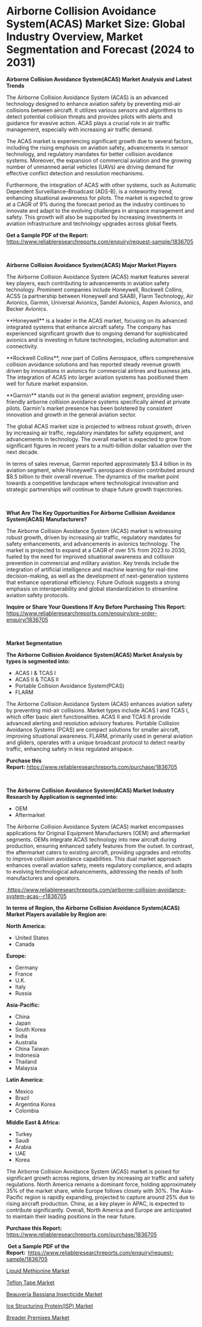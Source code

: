 <p><h1>Airborne Collision Avoidance System(ACAS) Market Size: Global Industry Overview, Market Segmentation and Forecast (2024 to 2031)</h1></p><p><strong>Airborne Collision Avoidance System(ACAS) Market Analysis and Latest Trends</strong></p>
<p><p>The Airborne Collision Avoidance System (ACAS) is an advanced technology designed to enhance aviation safety by preventing mid-air collisions between aircraft. It utilizes various sensors and algorithms to detect potential collision threats and provides pilots with alerts and guidance for evasive action. ACAS plays a crucial role in air traffic management, especially with increasing air traffic demand.</p><p>The ACAS market is experiencing significant growth due to several factors, including the rising emphasis on aviation safety, advancements in sensor technology, and regulatory mandates for better collision avoidance systems. Moreover, the expansion of commercial aviation and the growing number of unmanned aerial vehicles (UAVs) are driving demand for effective conflict detection and resolution mechanisms.</p><p>Furthermore, the integration of ACAS with other systems, such as Automatic Dependent Surveillance–Broadcast (ADS-B), is a noteworthy trend, enhancing situational awareness for pilots. The market is expected to grow at a CAGR of 9% during the forecast period as the industry continues to innovate and adapt to the evolving challenges in airspace management and safety. This growth will also be supported by increasing investments in aviation infrastructure and technology upgrades across global fleets.</p></p>
<p><strong>Get a Sample PDF of the Report:&nbsp;</strong> <a href="https://www.reliableresearchreports.com/enquiry/request-sample/1836705?utm_campaign=31&utm_medium=2&utm_source=Github&utm_content=ia&utm_term=16102024&utm_id=airborne-collision-avoidance-systemacas">https://www.reliableresearchreports.com/enquiry/request-sample/1836705</a></p>
<p>&nbsp;</p>
<p><strong>Airborne Collision Avoidance System(ACAS) Major Market Players</strong></p>
<p><p>The Airborne Collision Avoidance System (ACAS) market features several key players, each contributing to advancements in aviation safety technology. Prominent companies include Honeywell, Rockwell Collins, ACSS (a partnership between Honeywell and SAAB), Flarm Technology, Air Avionics, Garmin, Universal Avionics, Sandel Avionics, Aspen Avionics, and Becker Avionics.</p><p>**Honeywell** is a leader in the ACAS market, focusing on its advanced integrated systems that enhance aircraft safety. The company has experienced significant growth due to ongoing demand for sophisticated avionics and is investing in future technologies, including automation and connectivity.</p><p>**Rockwell Collins**, now part of Collins Aerospace, offers comprehensive collision avoidance solutions and has reported steady revenue growth driven by innovations in avionics for commercial airlines and business jets. The integration of ACAS into larger aviation systems has positioned them well for future market expansion.</p><p>**Garmin** stands out in the general aviation segment, providing user-friendly airborne collision avoidance systems specifically aimed at private pilots. Garmin's market presence has been bolstered by consistent innovation and growth in the general aviation sector.</p><p>The global ACAS market size is projected to witness robust growth, driven by increasing air traffic, regulatory mandates for safety equipment, and advancements in technology. The overall market is expected to grow from significant figures in recent years to a multi-billion dollar valuation over the next decade. </p><p>In terms of sales revenue, Garmin reported approximately $3.4 billion in its aviation segment, while Honeywell's aerospace division contributed around $8.5 billion to their overall revenue. The dynamics of the market point towards a competitive landscape where technological innovation and strategic partnerships will continue to shape future growth trajectories.</p></p>
<p>&nbsp;</p>
<p><strong>What Are The Key Opportunities For Airborne Collision Avoidance System(ACAS) Manufacturers?</strong></p>
<p><p>The Airborne Collision Avoidance System (ACAS) market is witnessing robust growth, driven by increasing air traffic, regulatory mandates for safety enhancements, and advancements in avionics technology. The market is projected to expand at a CAGR of over 5% from 2023 to 2030, fueled by the need for improved situational awareness and collision prevention in commercial and military aviation. Key trends include the integration of artificial intelligence and machine learning for real-time decision-making, as well as the development of next-generation systems that enhance operational efficiency. Future Outlook suggests a strong emphasis on interoperability and global standardization to streamline aviation safety protocols.</p></p>
<p><strong>Inquire or Share Your Questions If Any Before Purchasing This Report:</strong> <a href="https://www.reliableresearchreports.com/enquiry/pre-order-enquiry/1836705?utm_campaign=31&utm_medium=2&utm_source=Github&utm_content=ia&utm_term=16102024&utm_id=airborne-collision-avoidance-systemacas">https://www.reliableresearchreports.com/enquiry/pre-order-enquiry/1836705</a></p>
<p>&nbsp;</p>
<p><strong>Market Segmentation</strong></p>
<p><strong>The Airborne Collision Avoidance System(ACAS) Market Analysis by types is segmented into:</strong></p>
<p><ul><li>ACAS I & TCAS I</li><li>ACAS II & TCAS II</li><li>Portable Collision Avoidance System(PCAS)</li><li>FLARM</li></ul></p>
<p><p>The Airborne Collision Avoidance System (ACAS) enhances aviation safety by preventing mid-air collisions. Market types include ACAS I and TCAS I, which offer basic alert functionalities. ACAS II and TCAS II provide advanced alerting and resolution advisory features. Portable Collision Avoidance Systems (PCAS) are compact solutions for smaller aircraft, improving situational awareness. FLARM, primarily used in general aviation and gliders, operates with a unique broadcast protocol to detect nearby traffic, enhancing safety in less regulated airspace.</p></p>
<p><strong>Purchase this Report:&nbsp;</strong><a href="https://www.reliableresearchreports.com/purchase/1836705?utm_campaign=31&utm_medium=2&utm_source=Github&utm_content=ia&utm_term=16102024&utm_id=airborne-collision-avoidance-systemacas">https://www.reliableresearchreports.com/purchase/1836705</a></p>
<p>&nbsp;</p>
<p><strong>The Airborne Collision Avoidance System(ACAS) Market Industry Research by Application is segmented into:</strong></p>
<p><ul><li>OEM</li><li>Aftermarket</li></ul></p>
<p><p>The Airborne Collision Avoidance System (ACAS) market encompasses applications for Original Equipment Manufacturers (OEM) and aftermarket segments. OEMs integrate ACAS technology into new aircraft during production, ensuring enhanced safety features from the outset. In contrast, the aftermarket caters to existing aircraft, providing upgrades and retrofits to improve collision avoidance capabilities. This dual market approach enhances overall aviation safety, meets regulatory compliance, and adapts to evolving technological advancements, addressing the needs of both manufacturers and operators.</p></p>
<p><a href="https://www.reliableresearchreports.com/airborne-collision-avoidance-system-acas--r1836705?utm_campaign=31&utm_medium=2&utm_source=Github&utm_content=ia&utm_term=16102024&utm_id=airborne-collision-avoidance-systemacas">&nbsp;https://www.reliableresearchreports.com/airborne-collision-avoidance-system-acas--r1836705</a></p>
<p><strong>In terms of Region, the Airborne Collision Avoidance System(ACAS) Market Players available by Region are:</strong></p>
<p>
    <p> <strong> North America: </strong>
        <ul>
            <li>United States</li>
            <li>Canada</li>
        </ul>
        </p> 
    <p> <strong> Europe: </strong>
        <ul>
            <li>Germany</li>
            <li>France</li>
            <li>U.K.</li>
            <li>Italy</li>
            <li>Russia</li>
        </ul>
        </p> 
    <p> <strong> Asia-Pacific: </strong>
        <ul>
            <li>China</li>
            <li>Japan</li>
            <li>South Korea</li>
            <li>India</li>
            <li>Australia</li>
            <li>China Taiwan</li>
            <li>Indonesia</li>
            <li>Thailand</li>
            <li>Malaysia</li>
        </ul>
        </p> 
    <p> <strong> Latin America: </strong>
        <ul>
            <li>Mexico</li>
            <li>Brazil</li>
            <li>Argentina Korea</li>
            <li>Colombia</li>
        </ul>
        </p> 
    <p> <strong> Middle East & Africa: </strong>
        <ul>
            <li>Turkey</li>
            <li>Saudi</li>
            <li>Arabia</li>
            <li>UAE</li>
            <li>Korea</li>
        </ul>
    </p>
    </p>
<p><p>The Airborne Collision Avoidance System (ACAS) market is poised for significant growth across regions, driven by increasing air traffic and safety regulations. North America remains a dominant force, holding approximately 35% of the market share, while Europe follows closely with 30%. The Asia-Pacific region is rapidly expanding, projected to capture around 25% due to rising aircraft production. China, as a key player in APAC, is expected to contribute significantly. Overall, North America and Europe are anticipated to maintain their leading positions in the near future.</p></p>
<p><strong>Purchase this Report: </strong><a href="https://www.reliableresearchreports.com/purchase/1836705?utm_campaign=31&utm_medium=2&utm_source=Github&utm_content=ia&utm_term=16102024&utm_id=airborne-collision-avoidance-systemacas">https://www.reliableresearchreports.com/purchase/1836705</a></p>
<p>&nbsp;<strong>Get a Sample PDF of the Report:&nbsp;&nbsp;</strong><a href="https://www.reliableresearchreports.com/enquiry/request-sample/1836705?utm_campaign=31&utm_medium=2&utm_source=Github&utm_content=ia&utm_term=16102024&utm_id=airborne-collision-avoidance-systemacas">https://www.reliableresearchreports.com/enquiry/request-sample/1836705</a></p>
<p><strong></strong></p>
<p><p><a href="https://www.linkedin.com/pulse/global-liquid-methionine-market-share-growth-opportunities-r00uc?utm_campaign=31&utm_medium=2&utm_source=Github&utm_content=ia&utm_term=16102024&utm_id=airborne-collision-avoidance-systemacas">Liquid Methionine Market</a></p><p><a href="https://www.linkedin.com/pulse/teflon-tape-market-evolution-future-outlook-forecasting-industry-9oecc?utm_campaign=31&utm_medium=2&utm_source=Github&utm_content=ia&utm_term=16102024&utm_id=airborne-collision-avoidance-systemacas">Teflon Tape Market</a></p><p><a href="https://www.linkedin.com/pulse/regional-adaptations-global-beauveria-bassiana-insecticide-q6vnc?utm_campaign=31&utm_medium=2&utm_source=Github&utm_content=ia&utm_term=16102024&utm_id=airborne-collision-avoidance-systemacas">Beauveria Bassiana Insecticide Market</a></p><p><a href="https://github.com/taketakyriffecd/Market-Research-Report-List-1/blob/main/ice-structuring-proteinisp-market.md?utm_campaign=31&utm_medium=2&utm_source=Github&utm_content=ia&utm_term=16102024&utm_id=airborne-collision-avoidance-systemacas">Ice Structuring Protein(ISP) Market</a></p><p><a href="https://github.com/isbel3opkkem/Market-Research-Report-List-1/blob/main/breader-premixes-market.md?utm_campaign=31&utm_medium=2&utm_source=Github&utm_content=ia&utm_term=16102024&utm_id=airborne-collision-avoidance-systemacas">Breader Premixes Market</a></p></p>